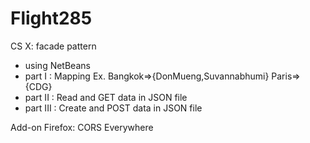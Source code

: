 # Flight285
CS X: facade pattern 
+ using NetBeans
+ part I : Mapping Ex. Bangkok=>{DonMueng,Suvannabhumi} Paris=>{CDG}
+ part II : Read and GET data in JSON file
+ part III : Create and POST data in JSON file

Add-on Firefox: CORS Everywhere <to cross origin website>
